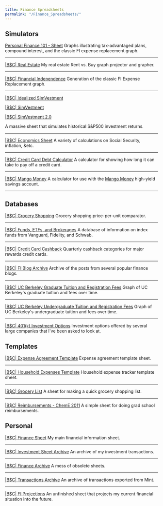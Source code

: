 ```yaml
---
title: Finance Spreadsheets
permalink: "/Finance_Spreadsheets/"
---
```


Simulators
----------

[Personal Finance 101 - Sheet](https://docs.google.com/spreadsheets/d/1nyK1WVruH3N0_f7BSna5WEX1Y5W6mptc-DdKSZyZg6M/edit#gid=0) Graphs illustrating tax-advantaged plans, compound interest, and the classic FI expense replacement graph.

------------------------------------------------------------------------

[|B$C| Real Estate](https://docs.google.com/spreadsheets/d/1ByhkJgcsuIxht_4OpxVqzPhuCDBWk3G8lbJ1W_MDzz0/edit#gid=0) My real estate Rent vs. Buy graph projector and grapher.

------------------------------------------------------------------------

[|B$C| Financial Independence](https://docs.google.com/spreadsheet/ccc?key=0AiEk9zzYZVLgdGd5ZDNwY1VJWDYxNGg1bHZ6SzNkdXc#gid=4) Generation of the classic FI Expense Replacement graph.

------------------------------------------------------------------------

[|B$C| Idealized SimVestment](https://docs.google.com/spreadsheets/d/13hLCsHD4_HruYg2QgkjmCEuL9SocKzUpFxtubrylDSI/edit#gid=0)

[|B$C| SimVestment](https://docs.google.com/spreadsheet/ccc?key=0AiEk9zzYZVLgdEJ4OWRMUnE4RDlpS21fQjRQYjNuV0E#gid=15)

[|B$C| SimVestment 2.0](https://docs.google.com/spreadsheet/ccc?key=0AiEk9zzYZVLgdDNCSlJoUTRpMVA2SnpMR2R3NThPekE#gid=7)

A massive sheet that simulates historical S&P500 investment returns.

------------------------------------------------------------------------

[|B$C| Economics Sheet](https://docs.google.com/spreadsheets/d/19PXtP-fqm5tqM5g4d4DTlLQnCmHoyY1w7mc27n1whrU/edit#gid=2) A variety of calculations on Social Security, inflation, &etc.

------------------------------------------------------------------------

[|B$C| Credit Card Debt Calculator](https://docs.google.com/spreadsheets/d/1fLF07V-3j6OsR1vA__W2d0wz8ojxOOEtgEtkfV_yXI0/edit#gid=0) A calculator for showing how long it can take to pay off a credit card.

------------------------------------------------------------------------

[|B$C| Mango Money](https://docs.google.com/spreadsheets/d/16sPHcXLA9Oi1SvB8DajXecUDpWnEzhb2X0_q2kOWjgI/edit#gid=0) A calculator for use with the [Mango Money](http://www.andhigherstill.com/2015/05/earn-528-apy-on-5000-in-savings-account.html) high-yield savings account.

------------------------------------------------------------------------

Databases
---------

[|B$C| Grocery Shopping](https://docs.google.com/spreadsheet/ccc?key=0AiEk9zzYZVLgdGYzdTVMZG9YNjNtMTBTZjJVdjRQaWc#gid=2) Grocery shopping price-per-unit comparator.

------------------------------------------------------------------------

[|B$C| Funds, ETFs, and Brokerages](https://docs.google.com/spreadsheet/ccc?key=0AiEk9zzYZVLgdHBCenFyVUE2LWpINlB6T2IyRzl0WHc#gid=1) A database of information on index funds from Vanguard, Fidelity, and Schwab.

------------------------------------------------------------------------

[|B$C| Credit Card Cashback](https://docs.google.com/spreadsheets/d/1Ydg1Wdw6a1R7LwtucfQHLPIN-pkbg0NihMT84wGoSgA/edit#gid=1283897129) Quarterly cashback categories for major rewards credit cards.

------------------------------------------------------------------------

[|B$C| FI Blog Archive](https://docs.google.com/spreadsheets/d/1h8osnKqDLpoc251V2fR8zq9jbbx4VAe9lp9R0BJtI2g/edit#gid=0) Archive of the posts from several popular finance blogs.

------------------------------------------------------------------------

[|B$C| UC Berkeley Graduate Tuition and Registration Fees](https://docs.google.com/spreadsheets/d/1BPyoGXPZ7tLo0XQRQUjl5eOxItws43A4lwp3agZCY18/edit#gid=0) Graph of UC Berkeley's graduate tuition and fees over time.

------------------------------------------------------------------------

[|B$C| UC Berkeley Undergraduate Tuition and Registration Fees](https://docs.google.com/spreadsheets/d/1YjEdKcxG0P2OmKkUMgtmzoHt773YMN2BKpv8JRIUL7c/edit#gid=0) Graph of UC Berkeley's undergraduate tuition and fees over time.

------------------------------------------------------------------------

[|B$C| 401(k) Investment Options](https://docs.google.com/spreadsheet/ccc?key=0AiEk9zzYZVLgdFpiVXFiaDZHaFl1clI3UVRvTFBuTXc#gid=0) Investment options offered by several large companies that I've been asked to look at.

Templates
---------

[|B$C| Expense Agreement Template](https://docs.google.com/spreadsheets/d/1cMkwFkFn0nCH6JOm_grpdbKEKzw7tX9L7aiN3ujfwsA/edit#gid=0) Expense agreement template sheet.

------------------------------------------------------------------------

[|B$C| Household Expenses Template](https://docs.google.com/spreadsheets/d/1ESm3g4EIJkhL7d_SaUCFXwRTImW7z0bkGV1mOHaUZls/edit#gid=0) Household expense tracker template sheet.

------------------------------------------------------------------------

[|B$C| Grocery List](https://docs.google.com/spreadsheets/d/17KOh_M75vebW0HZFE4MHIewXBWS2CiXHgeDSPGe-c3M/edit#gid=0) A sheet for making a quick grocery shopping list.

------------------------------------------------------------------------

[|B$C| Reimbursements - ChemE 2011](https://docs.google.com/spreadsheets/d/16yShcfYVLKEC2Au9-apzy0nlGEWlTzYAFEBg7WG9UYA/edit?hl=en_US#gid=5) A simple sheet for doing grad school reimbursements.

Personal
--------

[|B$C| Finance Sheet](https://docs.google.com/spreadsheets/d/1SA1GbQ9JR4cuU07xh7VMuaWD0LeOwsTb7CzYGUVtRZs/edit#gid=3) My main financial information sheet.

------------------------------------------------------------------------

[|B$C| Investment Sheet Archive](https://docs.google.com/spreadsheets/d/1UsJLX4OvOlx20Jj0G3u15ViTGIpylfYpY5TP9LZ22SY/edit#gid=1) An archive of my investment transactions.

------------------------------------------------------------------------

[|B$C| Finance Archive](https://docs.google.com/spreadsheets/d/1kHIRU5Alhoe2hgPyP11xsjwT_ISwF478HNSadZsaUOM/edit#gid=713569256) A mess of obsolete sheets.

------------------------------------------------------------------------

[|B$C| Transactions Archive](https://docs.google.com/spreadsheets/d/1MISCByIOgouo8uCNQTnmU9onAPii-j4Sgz2PhNeziwA/edit#gid=1) An archive of transactions exported from Mint.

------------------------------------------------------------------------

[|B$C| FI Projections](https://docs.google.com/spreadsheets/d/18-dYsrO5dDglAURZgZ7yI3LoxJvvKU0VLb3vlUI4qi0/edit#gid=838848882) An unfinished sheet that projects my current financial situation into the future.